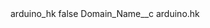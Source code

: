 <?xml version="1.0" encoding="UTF-8"?>
<CustomMetadata xmlns="http://soap.sforce.com/2006/04/metadata" xmlns:xsi="http://www.w3.org/2001/XMLSchema-instance" xmlns:xsd="http://www.w3.org/2001/XMLSchema">
    <label>arduino_hk</label>
    <protected>false</protected>
    <values>
        <field>Domain_Name__c</field>
        <value xsi:type="xsd:string">arduino.hk</value>
    </values>
</CustomMetadata>
